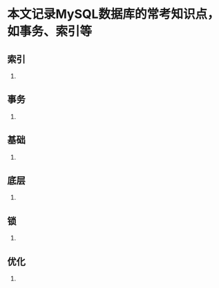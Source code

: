 # 本文记录MySQL数据库的常考知识点，如事务、索引等

## **索引**
1. []()

## **事务**
1. []()

## **基础**
1. []()

## **底层**
1. []()

## **锁**
1. []()

## **优化**
1. []()